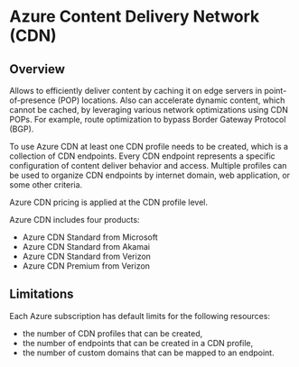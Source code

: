 # Azure Content Delivery Network (CDN)

## Overview

Allows to efficiently deliver content by caching it on edge servers in point-of-presence (POP) locations. Also can accelerate dynamic content, which cannot be cached, by leveraging various network optimizations using CDN POPs. For example, route optimization to bypass Border Gateway Protocol (BGP).

To use Azure CDN at least one CDN profile needs to be created, which is a collection of CDN endpoints. Every CDN endpoint represents a specific configuration of content deliver behavior and access. Multiple profiles can be used to organize CDN endpoints by internet domain, web application, or some other criteria.

Azure CDN pricing is applied at the CDN profile level.

Azure CDN includes four products:

- Azure CDN Standard from Microsoft
- Azure CDN Standard from Akamai
- Azure CDN Standard from Verizon
- Azure CDN Premium from Verizon

## Limitations

Each Azure subscription has default limits for the following resources:

- the number of CDN profiles that can be created,
- the number of endpoints that can be created in a CDN profile,
- the number of custom domains that can be mapped to an endpoint.
